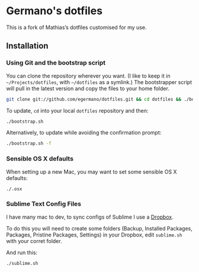 # Germano's dotfiles

This is a fork of Mathias’s dotfiles customised for my use.

## Installation

### Using Git and the bootstrap script

You can clone the repository wherever you want. (I like to keep it in `~/Projects/dotfiles`, with `~/dotfiles` as a symlink.) The bootstrapper script will pull in the latest version and copy the files to your home folder.

```bash
git clone git://github.com/egermano/dotfiles.git && cd dotfiles && ./bootstrap.sh
```

To update, `cd` into your local `dotfiles` repository and then:

```bash
./bootstrap.sh
```

Alternatively, to update while avoiding the confirmation prompt:

```bash
./bootstrap.sh -f
```

### Sensible OS X defaults

When setting up a new Mac, you may want to set some sensible OS X defaults:

```bash
./.osx
```

### Sublime Text Config Files
I have many mac to dev, to sync configs of Sublime I use a [Dropbox](http://dropbox.com).

To do this you will need to create some folders (Backup, Installed Packages, Packages, Pristine Packages, Settings) in your Dropbox, edit ```sublime.sh``` with your corret folder. 

And run this:

```bash
./sublime.sh
```
